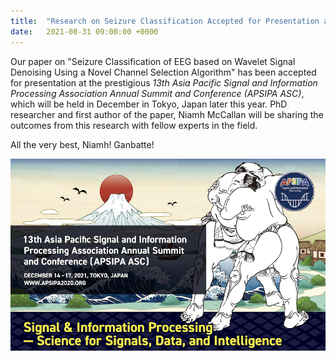 ```yaml
---
title:  "Research on Seizure Classification Accepted for Presentation at *APSIPA ASC 2021*"
date:   2021-08-31 09:00:00 +0000
---
```


Our paper on "Seizure Classification of EEG based on Wavelet Signal Denoising Using a Novel Channel Selection Algorithm" has been accepted for presentation at the prestigious *13th Asia Pacific Signal and Information Processing Association Annual Summit and Conference (APSIPA ASC)*, which will be held in December in Tokyo, Japan later this year. PhD researcher and first author of the paper, Niamh McCallan will be sharing the outcomes from this research with fellow experts in the field.

All the very best, Niamh! Ganbatte!  

<img src="/assets/Figures/APSIPA.png" width="840">  

